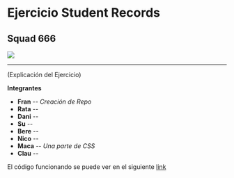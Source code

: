 # Ejercicio Student Records
## Squad 666 
![](http://www.aopublishers.com/images/intrigue_pages_images/hebrew_gematria/666and13/666fire.jpg)
***
(Explicación del Ejercicio)

**Integrantes**
* **Fran** --  *Creación de Repo*
* **Rata** --
* **Dani** --
* **Su**   --
* **Bere** --
* **Nico** --
* **Maca** -- *Una parte de CSS*
* **Clau** --

El código funcionando se puede ver en el siguiente [link](http://franrt.github.io/student-records)
